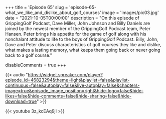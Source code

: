 +++
title = 'Episode 65'
slug = 'episode-65-what_we_like_and_dislike_about_golf_courses'
image = 'images/pic03.jpg'
date = "2021-10-05T00:00:00"
description = "On this episode of GrippingGolf Podcast, Dave Miller, John Johnson and Billy Daniels are joined by the newest member of the GrippingGolf Podcast team, Peter Hansen. Peter brings his appetite for the game of golf along with his nonchalant attitude to life to the boys of GrippingGolf Podcast. Billy, John, Dave and Peter discuss characteristics of golf courses they like and dislike, what makes a lasting memory, what keeps them going back or never going back to a golf course."

disableComments = true
+++

{{< audio "https://widget.spreaker.com/player?episode_id=46823294&theme=light&playlist=false&playlist-continuous=false&autoplay=false&live-autoplay=false&chapters-image=true&episode_image_position=right&hide-logo=false&hide-likes=false&hide-comments=false&hide-sharing=false&hide-download=true" >}}


{{< youtube 3z_kcEAq9jI >}}